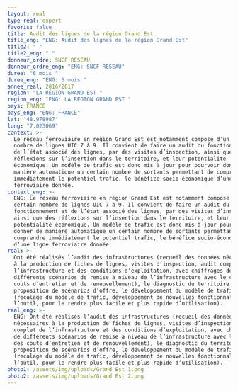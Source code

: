 ```yaml
---
layout: real
type-real: expert
favoris: false
title: Audit des lignes de la région Grand Est
title_eng: "ENG: Audit des lignes de la région Grand Est"
title2: " "
title2_eng: " "
donneur_ordre: SNCF RESEAU
donneur_ordre_eng: "ENG: SNCF RESEAU"
duree: "6 mois "
duree_eng: "ENG: 6 mois "
annee_real: 2016/2017
region: "LA RÉGION GRAND EST "
region_eng: "ENG: LA RÉGION GRAND EST "
pays: FRANCE
pays_eng: "ENG: FRANCE"
lat: "48.978987"
long: "7.023069"
context: >-
  Le réseau ferroviaire en région Grand Est est notamment composé d’un certain
  nombre de lignes UIC 7 à 9. Il convient de faire un audit du fonctionnement et
  de l’état associé des lignes, par des visites d’inspection, ainsi que des
  réflexions sur l’insertion dans le territoire, et leur potentialité
  économique. Un modèle de trafic est donc mis à jour pour pourvoir donner de
  manière automatique un certain nombre de sortants permettant de comprendre
  immédiatement le potentiel trafic, le bénéfice socio-économique d’une ligne
  ferroviaire donnée.
context_eng: >-
  ENG: Le réseau ferroviaire en région Grand Est est notamment composé d’un
  certain nombre de lignes UIC 7 à 9. Il convient de faire un audit du
  fonctionnement et de l’état associé des lignes, par des visites d’inspection,
  ainsi que des réflexions sur l’insertion dans le territoire, et leur
  potentialité économique. Un modèle de trafic est donc mis à jour pour pourvoir
  donner de manière automatique un certain nombre de sortants permettant de
  comprendre immédiatement le potentiel trafic, le bénéfice socio-économique
  d’une ligne ferroviaire donnée
real: >-
  Ont été réalisés l’audit des infrastructures (recueil des données nécessaires
  à la production de fiches de lignes, visites d’inspection, audit complet de
  l’infrastructure et des conditions d’exploitation, avec chiffrages de
  différents scénarios de remise à niveau de l’infrastructure avec le calcul des
  couts d’entretien et de renouvellement), le diagnostic du territoire avec
  proposition de scénarios d’offre, le développement du modèle de trafic
  (recalage du modèle de trafic, développement de nouvelles fonctionnalités de
  l’outil, pour le rendre plus facile et plus rapide d’utilisation).
real_eng: >-
  ENG: Ont été réalisés l’audit des infrastructures (recueil des données
  nécessaires à la production de fiches de lignes, visites d’inspection, audit
  complet de l’infrastructure et des conditions d’exploitation, avec chiffrages
  de différents scénarios de remise à niveau de l’infrastructure avec le calcul
  des couts d’entretien et de renouvellement), le diagnostic du territoire avec
  proposition de scénarios d’offre, le développement du modèle de trafic
  (recalage du modèle de trafic, développement de nouvelles fonctionnalités de
  l’outil, pour le rendre plus facile et plus rapide d’utilisation).
photo1: /assets/img/uploads/Grand Est 1.png
photo2: /assets/img/uploads/Grand Est 2.png
---
```

